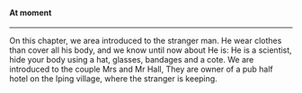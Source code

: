 #### At moment
---

On this chapter, we area introduced to the stranger man. He wear clothes than cover all his body, and we know until now about He is: He is a scientist, hide your body using a hat, glasses, bandages and a cote.
We are introduced to the couple Mrs and Mr Hall, They are owner of a pub half hotel on the Iping village, where the stranger is keeping.